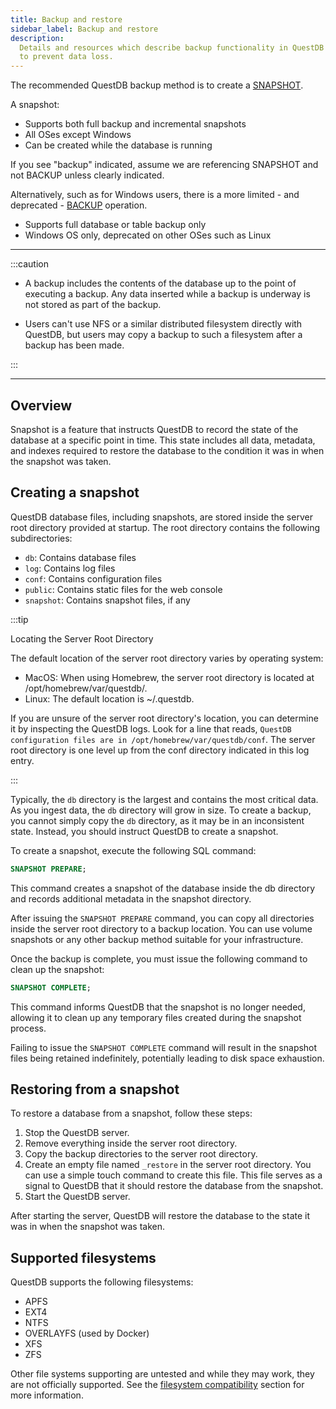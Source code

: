 ```yaml
---
title: Backup and restore
sidebar_label: Backup and restore
description:
  Details and resources which describe backup functionality in QuestDB as means
  to prevent data loss.
---
```


The recommended QuestDB backup method is to create a
[SNAPSHOT](/docs/reference/sql/snapshot/).

A snapshot:

- Supports both full backup and incremental snapshots
- All OSes except Windows
- Can be created while the database is running

If you see "backup" indicated, assume we are referencing SNAPSHOT and not BACKUP
unless clearly indicated.

Alternatively, such as for Windows users, there is a more limited - and
deprecated - [BACKUP](/docs/reference/sql/backup/) operation.

- Supports full database or table backup only
- Windows OS only, deprecated on other OSes such as Linux

---

:::caution

- A backup includes the contents of the database up to the point of executing a
  backup. Any data inserted while a backup is underway is not stored as part of
  the backup.

- Users can't use NFS or a similar distributed filesystem directly with QuestDB,
  but users may copy a backup to such a filesystem after a backup has been made.

:::

---
## Overview
Snapshot is a feature that instructs QuestDB to record the state of the database
at a specific point in time. This state includes all data, metadata, and indexes
required to restore the database to the condition it was in when the snapshot was taken.

## Creating a snapshot
QuestDB database files, including snapshots, are stored inside the server root
directory provided at startup. The root directory contains the following subdirectories:
- `db`: Contains database files
- `log`: Contains log files
- `conf`: Contains configuration files
- `public`: Contains static files for the web console
- `snapshot`: Contains snapshot files, if any

:::tip

Locating the Server Root Directory

The default location of the server root directory varies by operating system:
- MacOS: When using Homebrew, the server root directory is located at /opt/homebrew/var/questdb/.
- Linux: The default location is ~/.questdb.

If you are unsure of the server root directory's location, you can determine it by
inspecting the QuestDB logs. Look for a line that reads, `QuestDB configuration files are in /opt/homebrew/var/questdb/conf`. The server root directory is one level up from the conf directory indicated in this log entry.

:::

Typically, the `db` directory is the largest and contains the most critical data.
As you ingest data, the `db` directory will grow in size. To create a backup,
you cannot simply copy the `db` directory, as it may be in an inconsistent state.
Instead, you should instruct QuestDB to create a snapshot.

To create a snapshot, execute the following SQL command:

```sql
SNAPSHOT PREPARE;
```

This command creates a snapshot of the database inside the db directory and records
additional metadata in the snapshot directory.

After issuing the `SNAPSHOT PREPARE` command, you can copy all directories inside
the server root directory to a backup location. You can use volume snapshots
or any other backup method suitable for your infrastructure.

Once the backup is complete, you must issue the following command to clean up the snapshot:

```sql
SNAPSHOT COMPLETE;
```

This command informs QuestDB that the snapshot is no longer needed,
allowing it to clean up any temporary files created during the snapshot process.

Failing to issue the `SNAPSHOT COMPLETE` command will result in the snapshot files
being retained indefinitely, potentially leading to disk space exhaustion.

## Restoring from a snapshot
To restore a database from a snapshot, follow these steps:
1. Stop the QuestDB server.
2. Remove everything inside the server root directory.
3. Copy the backup directories to the server root directory.
4. Create an empty file named `_restore` in the server root directory. You can use a simple touch command to create this file.
   This file serves as a signal to QuestDB that it should restore the database from the snapshot.
5. Start the QuestDB server.

After starting the server, QuestDB will restore the database to the state it was in when the snapshot was taken.

## Supported filesystems

QuestDB supports the following filesystems:

- APFS
- EXT4
- NTFS
- OVERLAYFS (used by Docker)
- XFS
- ZFS

Other file systems supporting are untested and while they may work,
they are not officially supported. See the [filesystem compatibility](/docs/deployment/capacity-planning/#supported-filesystems) section for more information.